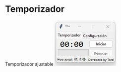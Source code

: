 # Temporizador
Temporizador ajustable
[![Star History Chart](https://github.com/Thoraal/Temporizador/blob/main/Principal.jpg)](https://github.com/Thoraal/Temporizador/blob/main/Principal.jpg)
